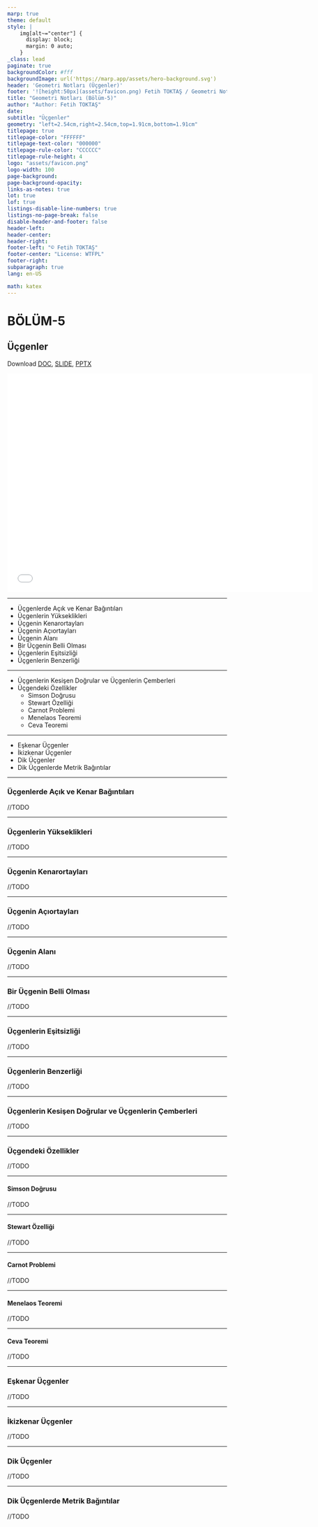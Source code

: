 ```yaml
---
marp: true
theme: default
style: |
    img[alt~="center"] {
      display: block;
      margin: 0 auto;
    }
_class: lead
paginate: true
backgroundColor: #fff
backgroundImage: url('https://marp.app/assets/hero-background.svg')
header: 'Geometri Notları (Üçgenler)'
footer: '![height:50px](assets/favicon.png) Fetih TOKTAŞ / Geometri Notları - Bölüm-5'
title: "Geometri Notları (Bölüm-5)"
author: "Author: Fetih TOKTAŞ"
date:
subtitle: "Üçgenler"
geometry: "left=2.54cm,right=2.54cm,top=1.91cm,bottom=1.91cm"
titlepage: true
titlepage-color: "FFFFFF"
titlepage-text-color: "000000"
titlepage-rule-color: "CCCCCC"
titlepage-rule-height: 4
logo: "assets/favicon.png"
logo-width: 100 
page-background:
page-background-opacity:
links-as-notes: true
lot: true
lof: true
listings-disable-line-numbers: true
listings-no-page-break: false
disable-header-and-footer: false
header-left:
header-center:
header-right:
footer-left: "© Fetih TOKTAŞ"
footer-center: "License: WTFPL"
footer-right:
subparagraph: true
lang: en-US 

math: katex
---
```


<!-- _backgroundColor: aquq -->

<!-- _color: orange -->

<!-- paginate: false -->

# BÖLÜM-5

## Üçgenler

Download [DOC](chapter5.md_doc.pdf), [SLIDE](chapter5.md_slide.pdf), [PPTX](chapter5.md_slide.pptx)

<iframe width=700, height=500 frameBorder=0 src="../chapter5.md_slide.html"></iframe>

---

<!-- paginate: true -->

 - Üçgenlerde Açık ve Kenar Bağıntıları
 - Üçgenlerin Yükseklikleri
 - Üçgenin Kenarortayları
 - Üçgenin Açıortayları
 - Üçgenin Alanı
 - Bir Üçgenin Belli Olması
 - Üçgenlerin Eşitsizliği
 - Üçgenlerin Benzerliği

---

 - Üçgenlerin Kesişen Doğrular ve Üçgenlerin Çemberleri
 - Üçgendeki Özellikler
	- Simson Doğrusu
	- Stewart Özelliği
	- Carnot Problemi
	- Menelaos Teoremi
	- Ceva Teoremi
--- 

 - Eşkenar Üçgenler
 - İkizkenar Üçgenler
 - Dik Üçgenler
 - Dik Üçgenlerde Metrik Bağıntılar
 
---
### Üçgenlerde Açık ve Kenar Bağıntıları

//TODO

---
### Üçgenlerin Yükseklikleri

//TODO

---
### Üçgenin Kenarortayları

//TODO

---
### Üçgenin Açıortayları

//TODO

---
### Üçgenin Alanı

//TODO

---
### Bir Üçgenin Belli Olması

//TODO

---
### Üçgenlerin Eşitsizliği

//TODO

---
### Üçgenlerin Benzerliği

//TODO

---
### Üçgenlerin Kesişen Doğrular ve Üçgenlerin Çemberleri

//TODO

---
### Üçgendeki Özellikler

//TODO

---
#### Simson Doğrusu

//TODO

---
#### Stewart Özelliği

//TODO

---
#### Carnot Problemi

//TODO

---
#### Menelaos Teoremi

//TODO

---
#### Ceva Teoremi

//TODO

---
### Eşkenar Üçgenler

//TODO

---
### İkizkenar Üçgenler

//TODO

---
### Dik Üçgenler

//TODO

---
### Dik Üçgenlerde Metrik Bağıntılar

//TODO
